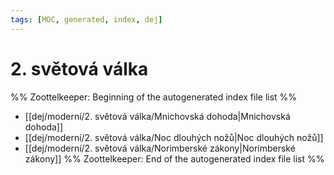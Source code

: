```yaml
---
tags: [MOC, generated, index, dej]
---
```

# 2. světová válka
%% Zoottelkeeper: Beginning of the autogenerated index file list  %%
-  [[dej/moderní/2. světová válka/Mnichovská dohoda|Mnichovská dohoda]]
-  [[dej/moderní/2. světová válka/Noc dlouhých nožů|Noc dlouhých nožů]]
-  [[dej/moderní/2. světová válka/Norimberské zákony|Norimberské zákony]]
%% Zoottelkeeper: End of the autogenerated index file list  %%

